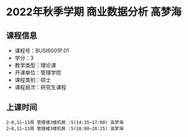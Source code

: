 # 2022年秋季学期 商业数据分析 高梦海






## 课程信息

- 课程号：BUSI6001P.01
- 学分：3
- 教学类型：理论课
- 开课单位：管理学院
- 课程类别：硕士
- 课程层次：研究生课程

## 上课时间

```
2~8,11~13周 管理楼3楼机房 :5(14:35~17:00) 高梦海
2~8,11~13周 管理楼3楼机房 :5(18:00~20:25) 高梦海
```

